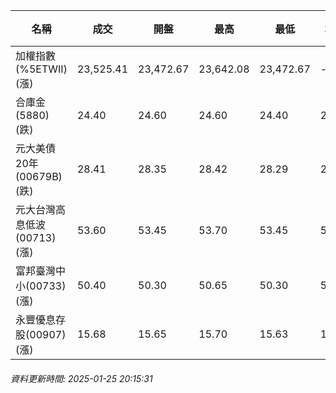 | 名稱 | 成交 | 開盤 | 最高 | 最低 | 均價 | 成交金額(億) | 昨收 | 漲跌幅 | 漲跌 | 總量 | 昨量 | 振幅 |
| -------- | -------- | -------- | -------- |-------- | -------- | -------- |-------- |-------- |-------- | -------- | -------- |-------- |
|加權指數(%5ETWII) (漲)|23,525.41|23,472.67|23,642.08|23,472.67|-|3,474.34|23,300.01|0.97%|225.40|5,115,397|0|0.73%|
|合庫金(5880) (跌)|24.40|24.60|24.60|24.40|24.47|2.73|24.50|0.41%|0.10|11,156|4,779|0.82%|
|元大美債20年(00679B) (跌)|28.41|28.35|28.42|28.29|28.37|7.48|28.46|0.18%|0.05|26,379|36,203|0.46%|
|元大台灣高息低波(00713) (漲)|53.60|53.45|53.70|53.45|53.58|3.16|53.40|0.37%|0.20|5,899|5,422|0.47%|
|富邦臺灣中小(00733) (漲)|50.40|50.30|50.65|50.30|50.42|0.917|50.20|0.40%|0.20|1,818|979|0.70%|
|永豐優息存股(00907) (漲)|15.68|15.65|15.70|15.63|15.67|0.226|15.60|0.51%|0.08|1,443|3,283|0.45%|
###### 資料更新時間: 2025-01-25 20:15:31